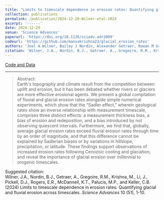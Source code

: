 ```yaml
---
title: "Limits to timescale dependence in erosion rates: Quantifying glacial and fluvial erosion across timescales"
collection: publications
permalink: /publication/2024-12-20-Wilner-etal-2024
excerpt: '------'
date: 2024-12-20
venue: 'Science Advances'
paperurl: 'https://doi.org/10.1126/sciadv.adr2009'
codeurl: 'https://github.com/mansakrishna23/glacial_erosion_rates'
authors: 'Joel A Wilner, Bailey J Nordin, Alexander Getraer, Rowan M Gregoire, Mansa Krishna, Jiawen Li, Derek J Pickell, Emma R Rogers, and Kalin T McDannell, Marisa C Palucis, and C Brenhin Keller'
citation: 'Wilner, J.A., Nordin, B.J., Getraer, A., Gregoire, R.M., Krishna, M., Li, J., Pickell, D.J., Rogers, E.R., McDannell, K.T., Palucis, M.P., and Keller, C.B. (2024) Limits to timescale dependence in erosion rates: Quantifying glacial and fluvial erosion across timescales. <i>Science Advances</i> 10 (51), 1-10.'
---
```

<a href='https://github.com/mansakrishna23/glacial_erosion_rates'>Code and Data</a>&nbsp;&nbsp;&nbsp;&nbsp;

------

>Abstract: <br/>Earth's topography and climate result from the competition between uplift and erosion, but it has been debated whether rivers or glaciers are more effective erosional agents. We present a global compilation of fluvial and glacial erosion rates alongside simple numerical experiments, which show that the “Sadler effect,” wherein geological rates show an inverse relationship with measurement timescale, comprises three distinct effects: a measurement thickness bias, a bias of erosion and redeposition, and a bias introduced by not observing quiescent intervals. Furthermore, we find that, globally, average glacial erosion rates exceed fluvial erosion rates through time by an order of magnitude, and that this difference cannot be explained by Sadlerian biases or by variations in hillslope, precipitation, or latitude. These findings support observations of increased erosion rates following Cenozoic cooling and glaciation, and reveal the importance of glacial erosion over millennial to orogenic timescales.

Suggested citation: <br/>Wilner, J.A., Nordin, B.J., Getraer, A., Gregoire, R.M., Krishna, M., Li, J., Pickell, D.J., Rogers, E.R., McDannell, K.T., Palucis, M.P., and Keller, C.B. (2024) Limits to timescale dependence in erosion rates: Quantifying glacial and fluvial erosion across timescales. <i>Science Advances</i> 10 (51), 1-10.
